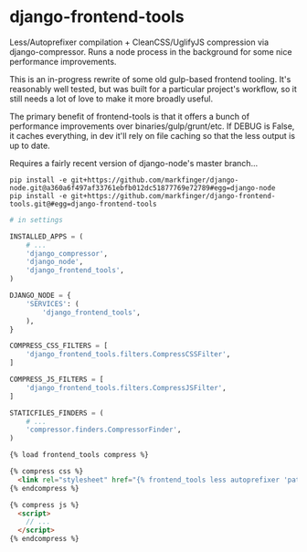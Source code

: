 # django-frontend-tools

Less/Autoprefixer compilation + CleanCSS/UglifyJS compression via django-compressor. Runs a node process in the background for some nice performance improvements.

This is an in-progress rewrite of some old gulp-based frontend tooling. It's reasonably well tested, but was built for a particular project's workflow, so it still needs a lot of love to make it more broadly useful.

The primary benefit of frontend-tools is that it offers a bunch of performance improvements over binaries/gulp/grunt/etc. If DEBUG is False, it caches everything, in dev it'll rely on file caching so that the less output is up to date.

Requires a fairly recent version of django-node's master branch...
```
pip install -e git+https://github.com/markfinger/django-node.git@a360a6f497af33761ebfb012dc51877769e72789#egg=django-node
pip install -e git+https://github.com/markfinger/django-frontend-tools.git@#egg=django-frontend-tools
```

```python
# in settings

INSTALLED_APPS = (
    # ...
    'django_compressor',
    'django_node',
    'django_frontend_tools',
)

DJANGO_NODE = {
    'SERVICES': (
        'django_frontend_tools',
    ),
}

COMPRESS_CSS_FILTERS = [
    'django_frontend_tools.filters.CompressCSSFilter',
]

COMPRESS_JS_FILTERS = [
    'django_frontend_tools.filters.CompressJSFilter',
]

STATICFILES_FINDERS = (
    # ...
    'compressor.finders.CompressorFinder',
)
```

```html
{% load frontend_tools compress %}

{% compress css %}
  <link rel="stylesheet" href="{% frontend_tools less autoprefixer 'path/to/file.less' %}">
{% endcompress %}

{% compress js %}
  <script>
    // ...
  </script>
{% endcompress %}
```
